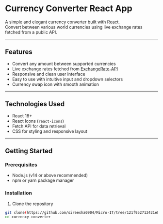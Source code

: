 # Currency Converter React App

A simple and elegant currency converter built with React.  
Convert between various world currencies using live exchange rates fetched from a public API.

---



## Features

- Convert any amount between supported currencies
- Live exchange rates fetched from [ExchangeRate-API](https://www.exchangerate-api.com/)
- Responsive and clean user interface
- Easy to use with intuitive input and dropdown selectors
- Currency swap icon with smooth animation

---

## Technologies Used

- React 18+
- React Icons (`react-icons`)
- Fetch API for data retrieval
- CSS for styling and responsive layout

---

## Getting Started

### Prerequisites

- Node.js (v14 or above recommended)
- npm or yarn package manager

### Installation

1. Clone the repository

```bash
git clone(https://github.com/sireesha0904/Micro-IT/tree/121f952713421e86c6b5be32880513f12654fc4d/currency-converter)
cd currency-converter
